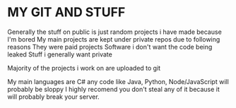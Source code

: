 # MY GIT AND STUFF
Generally the stuff on public is just random projects i have made because I'm bored
My main projects are kept under private repos due to following reasons
 They were paid projects
 Software i don't want the code being leaked
 Stuff i generally want private

Majority of the projects i work on are uploaded to git

My main languages are C# any code like Java, Python, Node/JavaScript will probably be sloppy
I highly recomend you don't steal any of it because it will probably break your server.
